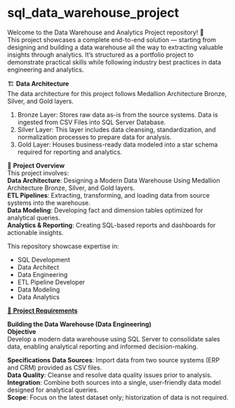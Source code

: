 # sql_data_warehouse_project
Welcome to the Data Warehouse and Analytics Project repository! 🚀  
This project showcases a complete end-to-end solution — starting from designing and building a data warehouse all the way to extracting valuable insights through   analytics. It’s structured as a portfolio project to demonstrate practical skills while following industry best practices in data engineering and analytics.

🏗️ **Data Architecture**  
The data architecture for this project follows Medallion Architecture Bronze, Silver, and Gold layers.  
1. Bronze Layer: Stores raw data as-is from the source systems. Data is ingested from CSV Files into SQL Server Database.  
2. Silver Layer: This layer includes data cleansing, standardization, and normalization processes to prepare data for analysis.  
3. Gold Layer: Houses business-ready data modeled into a star schema required for reporting and analytics.

📖 **Project Overview**  
This project involves:  
**Data Architecture**: Designing a Modern Data Warehouse Using Medallion Architecture Bronze, Silver, and Gold layers.  
**ETL Pipelines**: Extracting, transforming, and loading data from source systems into the warehouse.  
**Data Modeling**: Developing fact and dimension tables optimized for analytical queries.  
**Analytics & Reporting**: Creating SQL-based reports and dashboards for actionable insights. 

This repository showcase expertise in:  

- SQL Development
- Data Architect
- Data Engineering
- ETL Pipeline Developer
- Data Modeling
- Data Analytics

<u>🚀 **Project Requirements**</u>

**Building the Data Warehouse (Data Engineering)**  
**Objective**  
Develop a modern data warehouse using SQL Server to consolidate sales data, enabling analytical reporting and informed decision-making.

**Specifications**
**Data Sources**: Import data from two source systems (ERP and CRM) provided as CSV files.  
**Data Quality**: Cleanse and resolve data quality issues prior to analysis.  
**Integration**: Combine both sources into a single, user-friendly data model designed for analytical queries.  
**Scope**: Focus on the latest dataset only; historization of data is not required.  
